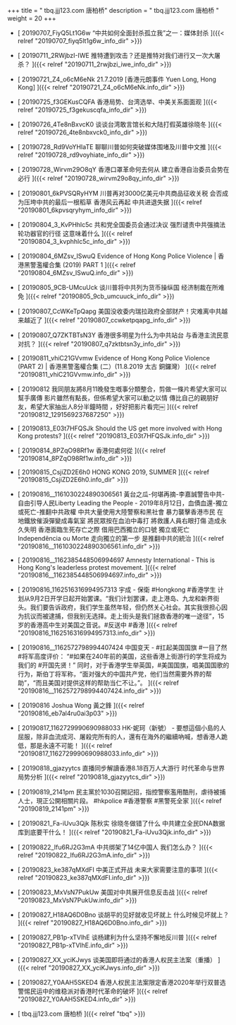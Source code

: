+++
title = "   tbq.jjj123.com 唐柏桥"
description = "   tbq.jjj123.com 唐柏桥  "
weight = 20
+++



* [  20190707_FiyQ5Lt1G6w “中共如何全面封杀孤立我”之一：媒体封杀  ]({{< relref "20190707_fiyq5lt1g6w_info_dir" >}})


* [  20190711_2RWjbzI-IWE 推特遭到攻击？还是推特对我们进行又一次大屠杀？  ]({{< relref "20190711_2rwjbzi_iwe_info_dir" >}})


* [  20190721_Z4_o6cM6eNk 21.7.2019 [香港元朗事件 Yuen Long, Hong Kong]  ]({{< relref "20190721_Z4_o6cM6eNk.info_dir" >}})


* [  20190725_f3GEKusCQFA 香港局势、台湾选举、中美关系面面观  ]({{< relref "20190725_f3gekuscqfa_info_dir" >}})


* [  20190726_4Te8nBxvcK0 谈谈台湾敢言馆长和大陆打假英雄徐晓冬  ]({{< relref "20190726_4te8nbxvck0_info_dir" >}})


* [  20190728_Rd9VoYHIaTE 聊聊川普如何突破媒体围堵及川普中文推  ]({{< relref "20190728_rd9voyhiate_info_dir" >}})


* [  20190728_Wirvm29O8qY 香港口罩革命何去何从 建立香港自治委员会势在必行  ]({{< relref "20190728_wirvm29o8qy_info_dir" >}})


* [  20190801_6kPVSQRyHYM 川普再对3000亿美元中共商品征收关税 会否成为压垮中共的最后一根稻草 香港风云再起 中共进退失据  ]({{< relref "20190801_6kpvsqryhym_info_dir" >}})


* [  20190804_3_KvPHhlc5c 共和党全国委员会通过决议 强烈谴责中共强摘法轮功器官的行径 这意味着什么  ]({{< relref "20190804_3_kvphhlc5c_info_dir" >}})


* [  20190804_6MZsv_ISwuQ Evidence of Hong Kong Police Violence | 香港黑警濫權合集 (2019) PART 1  ]({{< relref "20190804_6MZsv_ISwuQ.info_dir" >}})


* [  20190805_9CB-UMcuUck 谈川普将中共列为货币操纵国 经济制裁在所难免  ]({{< relref "20190805_9cb_umcuuck_info_dir" >}})


* [  20190807_CcWKeTpQapg 美国没收委内瑞拉政府全部财产！灾难离中共越来越近了  ]({{< relref "20190807_ccwketpqapg_info_dir" >}})


* [  20190807_Q7ZKTBTsN3Y 香港很多明星为什么为中共站台 与香港主流民意对抗？  ]({{< relref "20190807_q7zktbtsn3y_info_dir" >}})


* [  20190811_vhiC21GVvmw Evidence of Hong Kong Police Violence (PART 2) | 香港黑警濫權合集 (二）(11.8.2019 太古 銅鑼灣）  ]({{< relref "20190811_vhiC21GVvmw.info_dir" >}})


* [  20190812 我同朋友將8月11晚發生嘅事分類整合，剪做一條片希望大家可以幫手廣傳 影片雖然有點長，但係希望大家可以動之以情 傳比自己的親朋好友，希望大家抽出人8分半鐘時間 ，好好把影片看完￼  ]({{< relref "20190812_1291569237687250" >}})


* [  20190813_E03t7HFQSJk Should the US get more involved with Hong Kong protests?  ]({{< relref "20190813_E03t7HFQSJk.info_dir" >}})


* [  20190814_8PZqO98Rf1w 香港何處何從  ]({{< relref "20190814_8PZqO98Rf1w.info_dir" >}})


* [  20190815_CsjiZD2E6h0 HONG KONG 2019, SUMMER  ]({{< relref "20190815_CsjiZD2E6h0.info_dir" >}})


* [  20190816__1161030224890306561 黃台之瓜-何堪再摘-李嘉誠警告中共-自由引导人民Liberty Leading the People - 2019年8月12日，血債血還-獨立或死亡-推翻中共政權 中共大量使用大陸警察和黑社會 暴力襲擊香港市民 在地鐵放催淚彈變成毒氣室 將民眾按在血泊中毒打 將救護人員右眼打傷 造成永久失明 香港面臨生死存亡之際 借用巴西獨立的口號 獨立或死亡 Independência ou Morte 走向獨立的第一步 是推翻中共的統治  ]({{< relref "20190816__1161030224890306561.info_dir" >}})


* [  20190816__1162385448506994697 Amnesty International - This is Hong Kong's leaderless protest movement.  ]({{< relref "20190816__1162385448506994697.info_dir" >}})


* [  20190816_1162516316994957313 宇成 - 保衛 #Hongkong #香港学生 计划从9月2日开学日起开始罢课。“我们计划罢课，走上港岛、九龙和新界街头。我们要告诉政府，我们学生虽然年轻，但仍然关心社会。其实我很担心因为抗议而被逮捕，但我别无选择。走上街头是我们拯救香港的唯一途径”，15岁的香港高中生对美国之音说。#反送中 #香港  ]({{< relref "20190816_1162516316994957313.info_dir" >}})


* [  20190816__1162572798994407424 中国变天 - #扛起美国国旗 #一目了然 #将军高度评价： “#如果在240年前的美国，这些香港上街游行的学生将成为我们的 #开国先贤！” 同时，对于香港学生举英国，#美国国旗，唱美国国歌的行为，斯伯丁将军称，“面对强大的中国共产党，他们当然需要外界的帮助”，“而且美国对提供这样的帮助当仁不让。”。  ]({{< relref "20190816__1162572798994407424.info_dir" >}})


* [  20190816 Joshua Wong 黃之鋒  ]({{< relref "20190816_eb7al4ru0ai3p03" >}})


* [  20190817_1162729990690988033 HK-妮珂（新號） - 要想這個小島的人屈服，除非血流成河、屠殺完所有的人，還有在海外的繼續吶喊，想香港人跪低，那是永遠不可能！  ]({{< relref "20190817_1162729990690988033.info_dir" >}})


* [  20190818_gjazyytcs 直播同步解讀香港8.18百万人大游行 时代革命与世界局势分析  ]({{< relref "20190818_gjazyytcs_dir" >}})


* [  20190819_2141pm 民主黨於1030召開記招，指控警察濫用酷刑，虐待被捕人士，現正公開相關片段。 #hkpolice #香港警察 #黑警死全家  ]({{< relref "20190819_2141pm" >}})


* [  20190821_Fa-iUvu3Qjk 陈秋实 徐晓冬做错了什么 中共建立全民DNA数据库到底要干什么！  ]({{< relref "20190821_Fa-iUvu3Qjk.info_dir" >}})


* [  20190822_Ifu6RJ2G3mA 中共绑架了14亿中国人 我们怎么办？  ]({{< relref "20190822_Ifu6RJ2G3mA.info_dir" >}})


* [  20190823_ke387qMXdFI 中美正式开战 未来大家需要注意的事项  ]({{< relref "20190823_ke387qMXdFI.info_dir" >}})


* [  20190823_MxVsN7PukUw 美国对中共展开信息反击战  ]({{< relref "20190823_MxVsN7PukUw.info_dir" >}})


* [  20190827_H18AQ6D0Bno 谈胡平的见好就收见坏就上 什么时候见坏就上？  ]({{< relref "20190827_H18AQ6D0Bno.info_dir" >}})


* [  20190827_PB1p-xTVlhE 谈杨建利为什么坚持不懈地反川普  ]({{< relref "20190827_PB1p-xTVlhE.info_dir" >}})


* [  20190827_XX_yciKJwys 谈美国即将通过的香港人权民主法案（重播）  ]({{< relref "20190827_XX_yciKJwys.info_dir" >}})


* [  20190827_Y0AAH5SKED4 香港人权民主法案限定香港2020年举行双普选  警惕民运中的维稳派对香港时代革命的破坏  ]({{< relref "20190827_Y0AAH5SKED4.info_dir" >}})


* [   tbq.jjj123.com 唐柏桥 ]({{< relref "tbq" >}})


